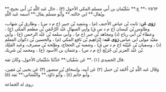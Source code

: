 ٢٥٦٣ -** ع:** سُلَيْمان بن أَبي مسلم المكي الأحول (٣) ، خال عَبد اللَّهِ بْن أَبي نجيح،** ويُقال:** ابن خالته.** وأَبُو مسلم يقال:** اسمه عَبد اللَّهِ.

**رَوَى عَن:** ثابت بْن عياض الأَحنف (م) ، وسَعِيد بْن جبير (خ م د س) ، وطارق بْن شهاب، وطاوس بْن كيسان (خ م د س ق) وأَبِي المنهال عَبْد الرَّحْمَنِ بْن مطعم المكي (خ) ، وعطاء بْن أَبي رباح (د) ومجاهد بْن جبر (خ م) ، وأبي سلمة بْن عَبْد الرحمن (خ) ، وأَبِي معَبْد مولى ابن عباس.**رَوَى عَنه:** إِبْرَاهِيم بْن نَافِع المكي (م) ، والحسين بْن ذكوان المعلم (د) ، وسفيان بْن عُيَيْنَة (خ م د س ق) ، وشعبة بْن الحجاج، وطلحة بْن مصرف، وعَبد المَلِك بْن عَبْد العزيز بْن جُرَيْج (خ م د س) ، وعثمان بن الأسود (خ) ، ومحمد بْن شَرِيك.

قال الحميدي (١) ،** عَن سُفْيَان:** حَدَّثَنَا سُلَيْمان الأحول، وكَانَ ثقة.

وَقَال عَبد اللَّهِ بْن أَحْمَد بْن حنبل (٢) عَن أبيه، وإسحاق بْن منصور (٣) عَن يحيى بْن مَعِين، وأبو حاتم (٤) ، وأَبُو دَاوُد،** والنَّسَائي:** ثقة (٥) .

روى له الجماعة.